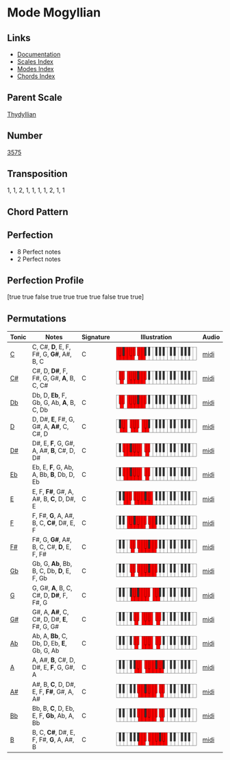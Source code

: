 # Mode Mogyllian

## Links

- [Documentation](README.md)
- [Scales Index](Scales.md)
- [Modes Index](Modes.md)
- [Chords Index](Chords.md)

## Parent Scale

[Thydyllian](ScaleThydyllian.md)

## Number

[3575](https://ianring.com/musictheory/scales/3575)

## Transposition

1, 1, 2, 1, 1, 1, 1, 2, 1, 1

## Chord Pattern



## Perfection

- 8 Perfect notes
- 2 Perfect notes

## Perfection Profile

[true true false true true true true false true true]

## Permutations

| Tonic | Notes | Signature | Illustration | Audio |
|-------|-------|-----------|--------------|-------|
| [C](ModeCNaturalMogyllian.md) | C, C#, **D**, E, F, F#, G, **G#**, A#, B, C | C | ![CNaturalMogyllian](ModeCNaturalMogyllian.png) | [midi](https://github.com/edipermadi/music/blob/main/docs/ModeCNaturalMogyllian.mid?raw=true) |
| [C#](ModeCSharpMogyllian.md) | C#, D, **D#**, F, F#, G, G#, **A**, B, C, C# | C | ![CSharpMogyllian](ModeCSharpMogyllian.png) | [midi](https://github.com/edipermadi/music/blob/main/docs/ModeCSharpMogyllian.mid?raw=true) |
| [Db](ModeDFlatMogyllian.md) | Db, D, **Eb**, F, Gb, G, Ab, **A**, B, C, Db | C | ![DFlatMogyllian](ModeDFlatMogyllian.png) | [midi](https://github.com/edipermadi/music/blob/main/docs/ModeDFlatMogyllian.mid?raw=true) |
| [D](ModeDNaturalMogyllian.md) | D, D#, **E**, F#, G, G#, A, **A#**, C, C#, D | C | ![DNaturalMogyllian](ModeDNaturalMogyllian.png) | [midi](https://github.com/edipermadi/music/blob/main/docs/ModeDNaturalMogyllian.mid?raw=true) |
| [D#](ModeDSharpMogyllian.md) | D#, E, **F**, G, G#, A, A#, **B**, C#, D, D# | C | ![DSharpMogyllian](ModeDSharpMogyllian.png) | [midi](https://github.com/edipermadi/music/blob/main/docs/ModeDSharpMogyllian.mid?raw=true) |
| [Eb](ModeEFlatMogyllian.md) | Eb, E, **F**, G, Ab, A, Bb, **B**, Db, D, Eb | C | ![EFlatMogyllian](ModeEFlatMogyllian.png) | [midi](https://github.com/edipermadi/music/blob/main/docs/ModeEFlatMogyllian.mid?raw=true) |
| [E](ModeENaturalMogyllian.md) | E, F, **F#**, G#, A, A#, B, **C**, D, D#, E | C | ![ENaturalMogyllian](ModeENaturalMogyllian.png) | [midi](https://github.com/edipermadi/music/blob/main/docs/ModeENaturalMogyllian.mid?raw=true) |
| [F](ModeFNaturalMogyllian.md) | F, F#, **G**, A, A#, B, C, **C#**, D#, E, F | C | ![FNaturalMogyllian](ModeFNaturalMogyllian.png) | [midi](https://github.com/edipermadi/music/blob/main/docs/ModeFNaturalMogyllian.mid?raw=true) |
| [F#](ModeFSharpMogyllian.md) | F#, G, **G#**, A#, B, C, C#, **D**, E, F, F# | C | ![FSharpMogyllian](ModeFSharpMogyllian.png) | [midi](https://github.com/edipermadi/music/blob/main/docs/ModeFSharpMogyllian.mid?raw=true) |
| [Gb](ModeGFlatMogyllian.md) | Gb, G, **Ab**, Bb, B, C, Db, **D**, E, F, Gb | C | ![GFlatMogyllian](ModeGFlatMogyllian.png) | [midi](https://github.com/edipermadi/music/blob/main/docs/ModeGFlatMogyllian.mid?raw=true) |
| [G](ModeGNaturalMogyllian.md) | G, G#, **A**, B, C, C#, D, **D#**, F, F#, G | C | ![GNaturalMogyllian](ModeGNaturalMogyllian.png) | [midi](https://github.com/edipermadi/music/blob/main/docs/ModeGNaturalMogyllian.mid?raw=true) |
| [G#](ModeGSharpMogyllian.md) | G#, A, **A#**, C, C#, D, D#, **E**, F#, G, G# | C | ![GSharpMogyllian](ModeGSharpMogyllian.png) | [midi](https://github.com/edipermadi/music/blob/main/docs/ModeGSharpMogyllian.mid?raw=true) |
| [Ab](ModeAFlatMogyllian.md) | Ab, A, **Bb**, C, Db, D, Eb, **E**, Gb, G, Ab | C | ![AFlatMogyllian](ModeAFlatMogyllian.png) | [midi](https://github.com/edipermadi/music/blob/main/docs/ModeAFlatMogyllian.mid?raw=true) |
| [A](ModeANaturalMogyllian.md) | A, A#, **B**, C#, D, D#, E, **F**, G, G#, A | C | ![ANaturalMogyllian](ModeANaturalMogyllian.png) | [midi](https://github.com/edipermadi/music/blob/main/docs/ModeANaturalMogyllian.mid?raw=true) |
| [A#](ModeASharpMogyllian.md) | A#, B, **C**, D, D#, E, F, **F#**, G#, A, A# | C | ![ASharpMogyllian](ModeASharpMogyllian.png) | [midi](https://github.com/edipermadi/music/blob/main/docs/ModeASharpMogyllian.mid?raw=true) |
| [Bb](ModeBFlatMogyllian.md) | Bb, B, **C**, D, Eb, E, F, **Gb**, Ab, A, Bb | C | ![BFlatMogyllian](ModeBFlatMogyllian.png) | [midi](https://github.com/edipermadi/music/blob/main/docs/ModeBFlatMogyllian.mid?raw=true) |
| [B](ModeBNaturalMogyllian.md) | B, C, **C#**, D#, E, F, F#, **G**, A, A#, B | C | ![BNaturalMogyllian](ModeBNaturalMogyllian.png) | [midi](https://github.com/edipermadi/music/blob/main/docs/ModeBNaturalMogyllian.mid?raw=true) |
